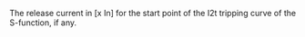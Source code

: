 The release current in [x In] for the start point of the I2t tripping curve of the S-function, if any.